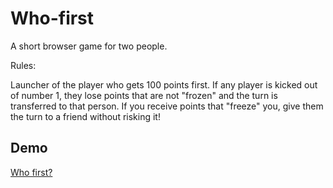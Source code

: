 # Who-first

A short browser game for two people.

Rules:

Launcher of the player who gets 100 points first. If any player is kicked out of number 1, they lose points that are not "frozen" and the turn is transferred to that person. If you receive points that "freeze" you, give them the turn to a friend without risking it!

## Demo
[Who first?](https://kamiljustynski.github.io/Who-first/)
